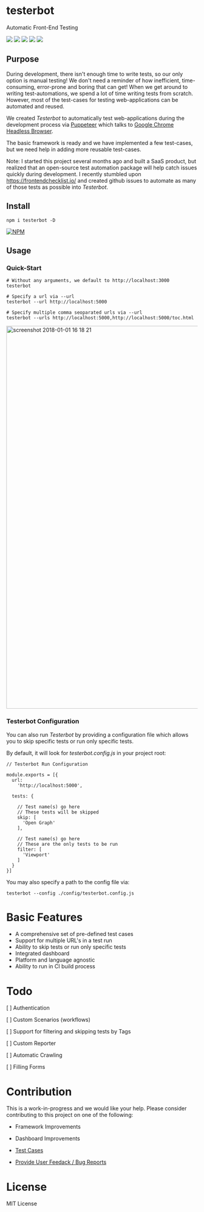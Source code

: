 # testerbot

Automatic Front-End Testing
<p>
<img src="https://img.shields.io/circleci/project/github/theoutlander/testerbot.svg">
<img src="https://badge.fury.io/js/testerbot.svg">
<img src="https://img.shields.io/npm/dt/testerbot.svg">
<img src="https://img.shields.io/badge/PRs-welcome-brightgreen.svg?style=flat-square">
<img src="https://img.shields.io/badge/License-MIT-blue.svg">
</p>

## Purpose

During development, there isn't enough time to write tests, so our only option is manual testing! We don't need a reminder of how inefficient, time-consuming, error-prone and boring that can get! When we get around to writing test-automations, we spend a lot of time writing tests from scratch. However, most of the test-cases for testing web-applications can be automated and reused.

We created *Testerbot* to automatically test web-applications during the development process via [Puppeteer](https://github.com/GoogleChrome/puppeteer/) which talks to [Google Chrome Headless Browser](https://developers.google.com/web/updates/2017/04/headless-chrome). 

The basic framework is ready and we have implemented a few test-cases, but we need help in adding more reusable test-cases.

Note: I started this project several months ago and built a SaaS product, but realized that an open-source test automation package will help catch issues quickly during development. I recently stumbled upon https://frontendchecklist.io/ and created github issues to automate as many of those tests as possible into *Testerbot*.

## Install

```
npm i testerbot -D
```

[![NPM](https://nodei.co/npm/testerbot.png)](https://npmjs.org/package/testerbot)

## Usage

### Quick-Start

```
# Without any arguments, we default to http://localhost:3000
testerbot 
```

```
# Specify a url via --url
testerbot --url http://localhost:5000
```

```
# Specify multiple comma seoparated urls via --url
testerbot --urls http://localhost:5000,http://localhost:5000/toc.html
```

<img width="1005" alt="screenshot 2018-01-01 16 18 21" src="https://user-images.githubusercontent.com/749084/34472122-6e273c1e-ef0f-11e7-9d83-c2361199ad4a.png">

### Testerbot Configuration

You can also run *Testerbot* by providing a configuration file which allows you to skip specific tests or run only specific tests. 

By default, it will look for *testerbot.config.js* in your project root:

```
// Testerbot Run Configuration

module.exports = [{
  url:
    'http://localhost:5000',

  tests: {
  
    // Test name(s) go here
    // These tests will be skipped
    skip: [
      'Open Graph'
    ],

    // Test name(s) go here
    // These are the only tests to be run
    filter: [
      'Viewport' 
    ]
  }
}]
```

You may also specify a path to the config file via:

```
testerbot --config ./config/testerbot.config.js
```

# 

# Basic Features

- A comprehensive set of pre-defined test cases
- Support for multiple URL's in a test run
- Ability to skip tests or run only specific tests
- Integrated dashboard
- Platform and language agnostic
- Ability to run in CI build process


# Todo

[ ] Authentication

[ ] Custom Scenarios (workflows)

[ ] Support for filtering and skipping tests by Tags

[ ] Custom Reporter

[ ] Automatic Crawling

[ ] Filling Forms


# Contribution

This is a work-in-progress and we would like your help. Please consider contributing to this project on one of the following:

- Framework Improvements

- Dashboard Improvements

- [Test Cases](https://github.com/theoutlander/testerbot/issues?q=is%3Aissue+is%3Aopen+label%3A%22Test+Case%22)

- [Provide User Feedack / Bug Reports](https://github.com/theoutlander/testerbot/issues/new)


# License

MIT License

